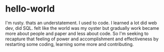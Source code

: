 # hello-world

I'm rusty. thats an understatement.
I used to code.
I learned a lot
did web dev, did SQL. felt like the world was my oyster but gradually work became more about people and paper and less about code.
So I'm seeking to recapture that feeling of power and accomplishment and effectiveness by restarting some coding, learning some more and contributing.

